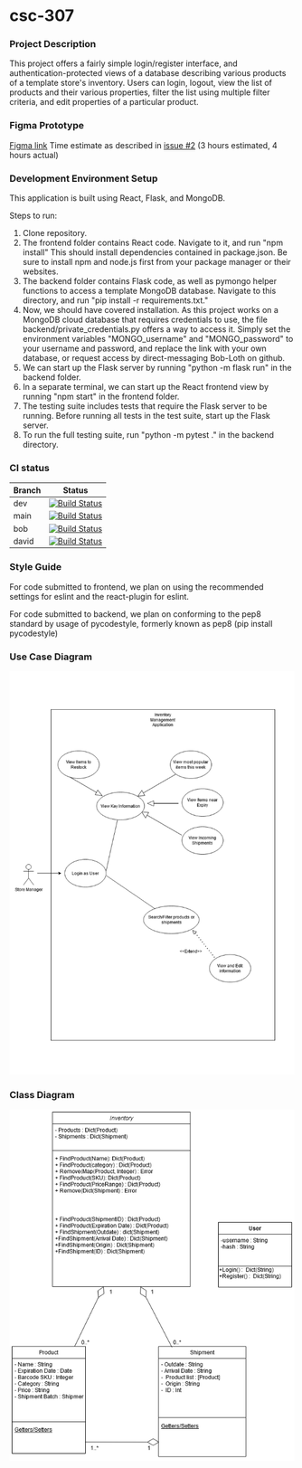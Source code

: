 # csc-307
### Project Description

This project offers a fairly simple login/register interface, and authentication-protected views of a database describing various products of a template store's inventory. Users can login, logout, view the list of products and their various properties, filter the list using multiple filter criteria, and edit properties of a particular product.

### Figma Prototype
[Figma link](https://www.figma.com/file/QQCNWJnSh4qpgdr3v2G1LP/Untitled?node-id=0%3A1) Time estimate as described in [issue #2](https://github.com/Bob-Loth/csc-307/issues/2) (3 hours estimated, 4 hours actual)

### Development Environment Setup

This application is built using React, Flask, and MongoDB. 

Steps to run:
1. Clone repository.
2. The frontend folder contains React code. Navigate to it, and run "npm install" This should install dependencies contained in package.json. Be sure to install npm and node.js first from your package manager or their websites.
3. The backend folder contains Flask code, as well as pymongo helper functions to access a template MongoDB database.
Navigate to this directory, and run "pip install -r requirements.txt."
4. Now, we should have covered installation. As this project works on a MongoDB cloud database that requires credentials to use, the file backend/private_credentials.py offers a way to access it. Simply set the environment variables "MONGO_username" and "MONGO_password" to your username and password, and replace the link with your own database, or request access by direct-messaging Bob-Loth on github.
5.  We can start up the Flask server by running "python -m flask run" in the backend folder.
6. In a separate terminal, we can start up the React frontend view by running "npm start" in the frontend folder.
7. The testing suite includes tests that require the Flask server to be running. Before running all tests in the test suite, start up the Flask server.
8. To run the full testing suite, run "python -m pytest ." in the backend directory.

### CI status
| Branch | Status |
|---|---|
|dev|[![Build Status](https://travis-ci.com/Bob-Loth/csc-307.svg?branch=dev)](https://travis-ci.com/Bob-Loth/csc-307)|
|main| [![Build Status](https://travis-ci.com/Bob-Loth/csc-307.svg?branch=main)](https://travis-ci.com/Bob-Loth/csc-307)|
|bob|[![Build Status](https://travis-ci.com/Bob-Loth/csc-307.svg?branch=bob)](https://travis-ci.com/Bob-Loth/csc-307)|
|david|[![Build Status](https://travis-ci.com/Bob-Loth/csc-307.svg?branch=david)](https://travis-ci.com/Bob-Loth/csc-307)|

### Style Guide

For code submitted to frontend, we plan on using the recommended settings for eslint and the react-plugin for eslint.

For code submitted to backend, we plan on conforming to the pep8 standard by usage of pycodestyle, formerly known as pep8 (pip install pycodestyle)



### Use Case Diagram
![image](./documentation/Use-Cases(1).png)
### Class Diagram
![image](documentation/UML-Diagram.png)
